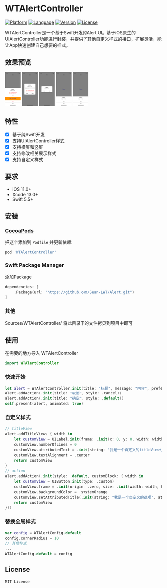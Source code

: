 # WTAlertController


[![Platform](http://img.shields.io/badge/platform-iOS-blue.svg?style=flat)](https://developer.apple.com/iphone/index.action)
[![Language](http://img.shields.io/badge/language-Swift-brightgreen.svg?style=flat)](https://developer.apple.com/swift)
[![Version](https://img.shields.io/cocoapods/v/WTAlertController.svg?style=flat-square)](http://cocoapods.org/pods/WTAlertController)
[![License](http://img.shields.io/badge/license-MIT-lightgrey.svg?style=flat)](http://mit-license.org)

WTAlertController是一个基于Swift开发的Alert UI。基于iOS原生的UIAlertController功能进行封装，并提供了其他自定义样式的接口，扩展灵活，能让App快速创建自己想要的样式。


## 效果预览

<div>
	<img src="https://raw.githubusercontent.com/Sean-LWT/Alert/main/Asset/1.png" width = "10%" div/>
	<img src="https://raw.githubusercontent.com/Sean-LWT/Alert/main/Asset/2.png" width = "10%" div/>
	<img src="https://raw.githubusercontent.com/Sean-LWT/Alert/main/Asset/3.png" width = "10%" div/>
	<img src="https://raw.githubusercontent.com/Sean-LWT/Alert/main/Asset/4.png" width = "10%" div/>
	<img src="https://raw.githubusercontent.com/Sean-LWT/Alert/main/Asset/5.png" width = "10%" div/>
</div>

## 特性

- [x] 基于纯Swift开发
- [x] 支持UIAlertController样式
- [x] 支持横屏和竖屏
- [x] 支持修改相关展示样式
- [x] 支持自定义样式

## 要求

- iOS 11.0+
- Xcode 13.0+
- Swift 5.5+

## 安装

### [CocoaPods](https://guides.cocoapods.org/using/using-cocoapods.html)

把这个添加到 `Podfile` 并更新依赖:

```ruby
pod 'WTAlertController'
```

### Swift Package Manager

添加Package
```swift
dependencies: [
    .Package(url: "https://github.com/Sean-LWT/Alert.git")
]
```

### 其他

Sources/WTAlertController/ 将此目录下的文件拷贝到项目中即可

## 使用

在需要的地方导入 WTAlertController
```swift
import WTAlertController
```

### 快速开始

```swift
let alert = WTAlertController.init(title: "标题", message: "内容", preferredStyle: .actionSheet)
alert.addAction(.init(title: "取消", style: .cancel))
alert.addAction(.init(title: "确定", style: .default))
self.present(alert, animated: true)
```

### 自定义样式

```swift
// titleView
alert.addTitleViews { width in
	let customView = UILabel.init(frame: .init(x: 0, y: 0, width: width, height: 59))
	customView.numberOfLines = 0
	customView.attributedText = .init(string: "我是一个自定义的titleView\n😄你想放什么都可以啊", attributes: [.font: UIFont.systemFont(ofSize: 16), .foregroundColor: UIColor.red])
    customView.textAlignment = .center
	return customView
}
// action
alert.addAction(.init(style: .default, customBlock: { width in
	let customView = UIButton.init(type: .custom)
	customView.frame = .init(origin: .zero, size: .init(width: width, height: 80))
	customView.backgroundColor = .systemOrange
	customView.setAttributedTitle(.init(string: "我是一个自定义的选项", attributes: [.font: UIFont.systemFont(ofSize: 16), .foregroundColor: UIColor.blue]), for: .normal)
	return customView
}))
```

### 替换全局样式

```swift
var config = WTAlertConfig.default
config.cornerRadius = 10
// 其他样式
...
WTAlertConfig.default = config
```

## License

```
MIT License
```
